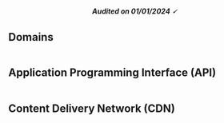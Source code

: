 <h1 align="center"></h1>
<h3 align="center"></h3>
<h5 align="center">Audited on 01/01/2024 🗸</h5>

## Domains

```

```

## Application Programming Interface (API)

```

```

## Content Delivery Network (CDN)

```

```
